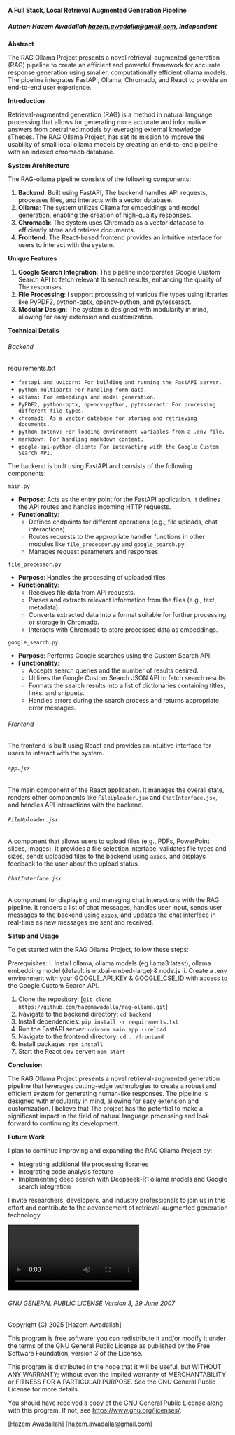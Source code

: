 **A Full Stack, Local Retrieval Augmented Generation Pipeline**

##### Author: Hazem Awadallah <hazem.awadalla@gmail.com>, Independent


**Abstract**

The RAG Ollama Project presents a novel retrieval-augmented generation (RAG) pipeline to create an efficient and powerful framework for accurate response generation using  smaller, computationally efficient ollama models. The pipeline integrates FastAPI, Ollama, Chromadb, and React to provide an end-to-end user experience. 

**Introduction**

Retrieval-augmented generation (RAG) is a method in natural language processing that allows for generating more accurate and informative answers from pretrained models by leveraging external knowledge sTheces. The RAG Ollama Project, has set its mission to improve the usability of small local ollama models  by creating an end-to-end pipeline with an indexed chromadb database. 

**System Architecture**
 
The RAG-ollama pipeline consists of the following components:

1. **Backend**: Built using FastAPI, The  backend handles API requests, processes files, and interacts with a vector database.
2. **Ollama**: The system utilizes Ollama for embeddings and model generation, enabling the creation of high-quality responses.
3. **Chromadb**: The system uses Chromadb as a vector database to efficiently store and retrieve documents.
4. **Frontend**: The React-based frontend provides an intuitive interface for users to interact with the system.

**Unique Features**

1. **Google Search Integration**: The pipeline incorporates Google Custom Search API to fetch relevant Ib search results, enhancing the quality of The responses.
2. **File Processing**: I support processing of various file types using libraries like PyPDF2, python-pptx, opencv-python, and pytesseract.
3. **Modular Design**: The system is designed with modularity in mind, allowing for easy extension and customization.

**Technical Details**
###### Backend

requirements.txt

- `fastapi and uvicorn: For building and running the FastAPI server.`
- `python-multipart: For handling form data.`
- `ollama: For embeddings and model generation.`
- `PyPDF2, python-pptx, opencv-python, pytesseract: For processing different file types.`
- `chromadb: As a vector database for storing and retrieving documents.`
- `python-dotenv: For loading environment variables from a .env file.`
- `markdown: For handling markdown content.`
- `google-api-python-client: For interacting with the Google Custom Search API.`

The backend is built using FastAPI and consists of the following components:

 `main.py`
- **Purpose**: Acts as the entry point for the FastAPI application. It defines the API routes and handles incoming HTTP requests.
- **Functionality**:
  - Defines endpoints for different operations (e.g., file uploads, chat interactions).
  - Routes requests to the appropriate handler functions in other modules like `file_processor.py` and `google_search.py`.
  - Manages request parameters and responses.

 `file_processor.py`
- **Purpose**: Handles the processing of uploaded files.
- **Functionality**:
  - Receives file data from API requests.
  - Parses and extracts relevant information from the files (e.g., text, metadata).
  - Converts extracted data into a format suitable for further processing or storage in Chromadb.
  - Interacts with Chromadb to store processed data as embeddings.

`google_search.py`
- **Purpose**: Performs Google searches using the Custom Search API.
- **Functionality**:
  - Accepts search queries and the number of results desired.
  - Utilizes the Google Custom Search JSON API to fetch search results.
  - Formats the search results into a list of dictionaries containing titles, links, and snippets.
  - Handles errors during the search process and returns appropriate error messages.


###### Frontend

The frontend is built using React and provides an intuitive interface for users to interact with the system. 

###### `App.jsx`
The main component of the React application. It manages the overall state, renders other components like `FileUploader.jsx` and `ChatInterface.jsx`, and handles API interactions with the backend.

###### `FileUploader.jsx`
A component that allows users to upload files (e.g., PDFs, PowerPoint slides, images). It provides a file selection interface, validates file types and sizes, sends uploaded files to the backend using `axios`, and displays feedback to the user about the upload status.

###### `ChatInterface.jsx`
A component for displaying and managing chat interactions with the RAG pipeline. It renders a list of chat messages, handles user input, sends user messages to the backend using `axios`, and updates the chat interface in real-time as new messages are sent and received.


**Setup and Usage**

To get started with the RAG Ollama Project, follow these steps:

Prerequisites: 
i. Install ollama, ollama models (eg llama3:latest), ollama embedding model (default is mxbai-embed-large) & node.js
ii. Create a .env environment with your GOOGLE_API_KEY & GOOGLE_CSE_ID with access to the Google Custom Search API.

1. Clone the repository: [`git clone https://github.com/hazemawadalla/rag-ollama.git`]
2. Navigate to the backend directory: `cd backend`
3. Install dependencies: `pip install -r requirements.txt`
4. Run the FastAPI server: `uvicorn main:app --reload`
5. Navigate to the frontend directory: `cd ../frontend`
6. Install packages: `npm install`
7. Start the React dev server: `npm start`

**Conclusion**
  
The RAG Ollama Project presents a novel retrieval-augmented generation pipeline that leverages cutting-edge technologies to create a robust and efficient system for generating human-like responses. The pipeline is designed with modularity in mind, allowing for easy extension and customization. I believe that The project has the potential to make a significant impact in the field of natural language processing and look forward to continuing its development.

**Future Work**

I plan to continue improving and expanding the RAG Ollama Project by:

- Integrating additional file processing libraries
- Integrating code analysis feature
- Implementing deep search with Deepseek-R1 ollama models and Google search integration

I invite researchers, developers, and industry professionals to join us in this effort and contribute to the advancement of retrieval-augmented generation technology.


<video src="[URL_TO_YOUR_VIDEO](https://github.com/user-attachments/assets/2e21ccda-a710-49bd-a432-1ecdc67fa334)" controls="controls" style="max-width: 100%;">
</video>







###### GNU GENERAL PUBLIC LICENSE Version 3, 29 June 2007

Copyright (C) 2025 [Hazem Awadallah]

This program is free software: you can redistribute it and/or modify
it under the terms of the GNU General Public License as published by
the Free Software Foundation, version 3 of the License.

This program is distributed in the hope that it will be useful,
but WITHOUT ANY WARRANTY; without even the implied warranty of
MERCHANTABILITY or FITNESS FOR A PARTICULAR PURPOSE.  See the
GNU General Public License for more details.

You should have received a copy of the GNU General Public License
along with this program.  If not, see <https://www.gnu.org/licenses/>.

[Hazem Awadallah]
[hazem.awadalla@gmail.com]
